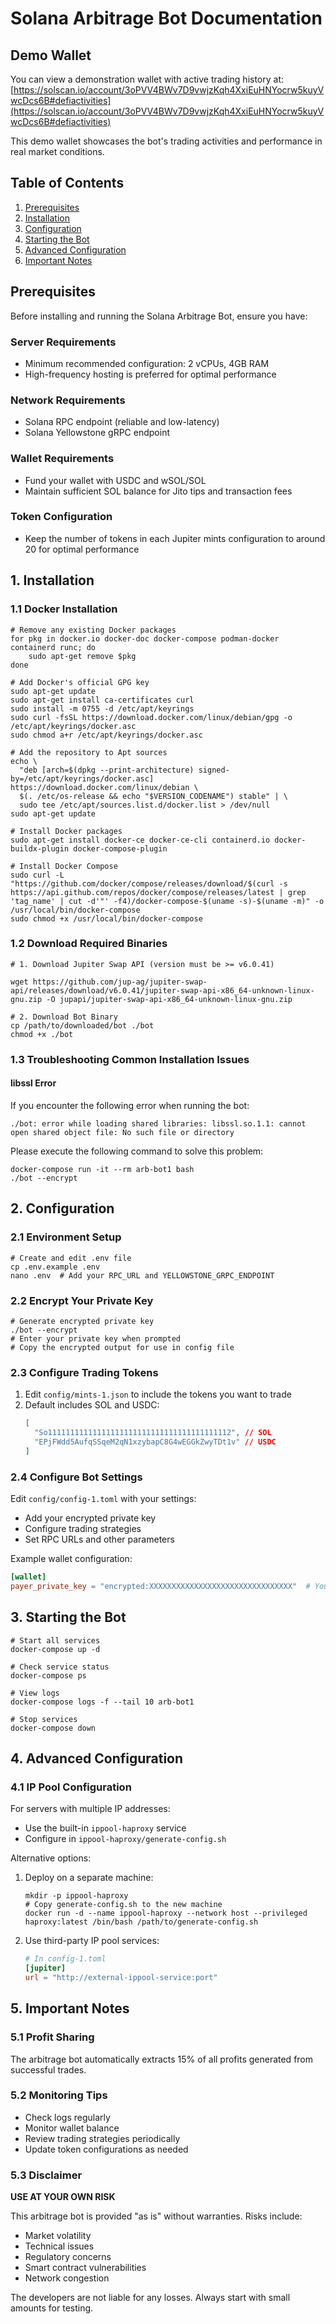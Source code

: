 # Solana Arbitrage Bot Documentation

## Demo Wallet

You can view a demonstration wallet with active trading history at:
[https://solscan.io/account/3oPVV4BWv7D9vwjzKqh4XxiEuHNYocrw5kuyVwcDcs6B#defiactivities](https://solscan.io/account/3oPVV4BWv7D9vwjzKqh4XxiEuHNYocrw5kuyVwcDcs6B#defiactivities)

This demo wallet showcases the bot's trading activities and performance in real market conditions.

## Table of Contents

1. [Prerequisites](#prerequisites)
2. [Installation](#1-installation)
3. [Configuration](#2-configuration)
4. [Starting the Bot](#3-starting-the-bot)
5. [Advanced Configuration](#4-advanced-configuration)
6. [Important Notes](#5-important-notes)

## Prerequisites

Before installing and running the Solana Arbitrage Bot, ensure you have:

### Server Requirements

- Minimum recommended configuration: 2 vCPUs, 4GB RAM
- High-frequency hosting is preferred for optimal performance

### Network Requirements

- Solana RPC endpoint (reliable and low-latency)
- Solana Yellowstone gRPC endpoint

### Wallet Requirements

- Fund your wallet with USDC and wSOL/SOL
- Maintain sufficient SOL balance for Jito tips and transaction fees

### Token Configuration

- Keep the number of tokens in each Jupiter mints configuration to around 20 for optimal performance

## 1. Installation

### 1.1 Docker Installation

```shell
# Remove any existing Docker packages
for pkg in docker.io docker-doc docker-compose podman-docker containerd runc; do
    sudo apt-get remove $pkg
done

# Add Docker's official GPG key
sudo apt-get update
sudo apt-get install ca-certificates curl
sudo install -m 0755 -d /etc/apt/keyrings
sudo curl -fsSL https://download.docker.com/linux/debian/gpg -o /etc/apt/keyrings/docker.asc
sudo chmod a+r /etc/apt/keyrings/docker.asc

# Add the repository to Apt sources
echo \
  "deb [arch=$(dpkg --print-architecture) signed-by=/etc/apt/keyrings/docker.asc] https://download.docker.com/linux/debian \
  $(. /etc/os-release && echo "$VERSION_CODENAME") stable" | \
  sudo tee /etc/apt/sources.list.d/docker.list > /dev/null
sudo apt-get update

# Install Docker packages
sudo apt-get install docker-ce docker-ce-cli containerd.io docker-buildx-plugin docker-compose-plugin

# Install Docker Compose
sudo curl -L "https://github.com/docker/compose/releases/download/$(curl -s https://api.github.com/repos/docker/compose/releases/latest | grep 'tag_name' | cut -d'"' -f4)/docker-compose-$(uname -s)-$(uname -m)" -o /usr/local/bin/docker-compose
sudo chmod +x /usr/local/bin/docker-compose
```

### 1.2 Download Required Binaries

```shell
# 1. Download Jupiter Swap API (version must be >= v6.0.41)

wget https://github.com/jup-ag/jupiter-swap-api/releases/download/v6.0.41/jupiter-swap-api-x86_64-unknown-linux-gnu.zip -O jupapi/jupiter-swap-api-x86_64-unknown-linux-gnu.zip

# 2. Download Bot Binary
cp /path/to/downloaded/bot ./bot
chmod +x ./bot
```

### 1.3 Troubleshooting Common Installation Issues

#### libssl Error

If you encounter the following error when running the bot:

```shell
./bot: error while loading shared libraries: libssl.so.1.1: cannot open shared object file: No such file or directory
```

Please execute the following command to solve this problem:

```shell
docker-compose run -it --rm arb-bot1 bash
./bot --encrypt
```

## 2. Configuration

### 2.1 Environment Setup

```shell
# Create and edit .env file
cp .env.example .env
nano .env  # Add your RPC_URL and YELLOWSTONE_GRPC_ENDPOINT
```

### 2.2 Encrypt Your Private Key

```shell
# Generate encrypted private key
./bot --encrypt
# Enter your private key when prompted
# Copy the encrypted output for use in config file
```

### 2.3 Configure Trading Tokens

1. Edit `config/mints-1.json` to include the tokens you want to trade
2. Default includes SOL and USDC:
   ```json
   [
     "So11111111111111111111111111111111111111112", // SOL
     "EPjFWdd5AufqSSqeM2qN1xzybapC8G4wEGGkZwyTDt1v" // USDC
   ]
   ```

### 2.4 Configure Bot Settings

Edit `config/config-1.toml` with your settings:

- Add your encrypted private key
- Configure trading strategies
- Set RPC URLs and other parameters

Example wallet configuration:

```toml
[wallet]
payer_private_key = "encrypted:XXXXXXXXXXXXXXXXXXXXXXXXXXXXXXXX"  # Your encrypted key
```

## 3. Starting the Bot

```shell
# Start all services
docker-compose up -d

# Check service status
docker-compose ps

# View logs
docker-compose logs -f --tail 10 arb-bot1

# Stop services
docker-compose down
```

## 4. Advanced Configuration

### 4.1 IP Pool Configuration

For servers with multiple IP addresses:

- Use the built-in `ippool-haproxy` service
- Configure in `ippool-haproxy/generate-config.sh`

Alternative options:

1. Deploy on a separate machine:

   ```shell
   mkdir -p ippool-haproxy
   # Copy generate-config.sh to the new machine
   docker run -d --name ippool-haproxy --network host --privileged haproxy:latest /bin/bash /path/to/generate-config.sh
   ```

2. Use third-party IP pool services:
   ```toml
   # In config-1.toml
   [jupiter]
   url = "http://external-ippool-service:port"
   ```

## 5. Important Notes

### 5.1 Profit Sharing

The arbitrage bot automatically extracts 15% of all profits generated from successful trades.

### 5.2 Monitoring Tips

- Check logs regularly
- Monitor wallet balance
- Review trading strategies periodically
- Update token configurations as needed

### 5.3 Disclaimer

**USE AT YOUR OWN RISK**

This arbitrage bot is provided "as is" without warranties. Risks include:

- Market volatility
- Technical issues
- Regulatory concerns
- Smart contract vulnerabilities
- Network congestion

The developers are not liable for any losses. Always start with small amounts for testing.
